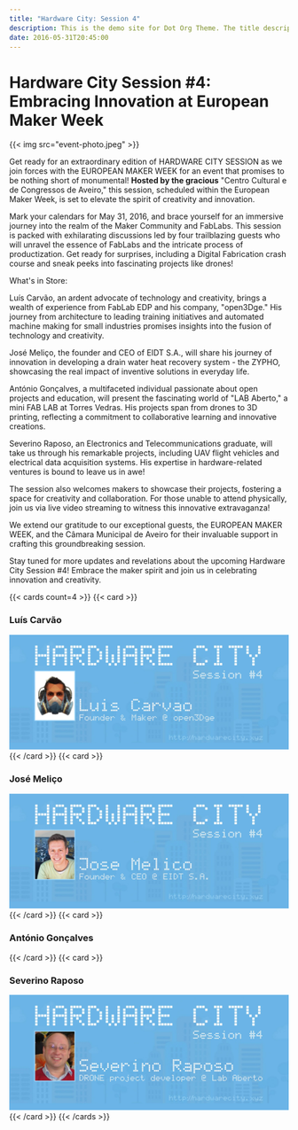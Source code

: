 ```yaml
---
title: "Hardware City: Session 4"
description: This is the demo site for Dot Org Theme. The title description and images front matter is required for meta og content.
date: 2016-05-31T20:45:00
---
```


# Hardware City Session #4: Embracing Innovation at European Maker Week

{{< img src="event-photo.jpeg" >}}

Get ready for an extraordinary edition of HARDWARE CITY SESSION as we join forces with the EUROPEAN MAKER WEEK for an event that promises to be nothing short of monumental! **Hosted by the gracious** "Centro Cultural e de Congressos de Aveiro," this session, scheduled within the European Maker Week, is set to elevate the spirit of creativity and innovation.

Mark your calendars for May 31, 2016, and brace yourself for an immersive journey into the realm of the Maker Community and FabLabs. This session is packed with exhilarating discussions led by four trailblazing guests who will unravel the essence of FabLabs and the intricate process of productization. Get ready for surprises, including a Digital Fabrication crash course and sneak peeks into fascinating projects like drones!

What's in Store:

Luís Carvão, an ardent advocate of technology and creativity, brings a wealth of experience from FabLab EDP and his company, "open3Dge." His journey from architecture to leading training initiatives and automated machine making for small industries promises insights into the fusion of technology and creativity.

José Meliço, the founder and CEO of EIDT S.A., will share his journey of innovation in developing a drain water heat recovery system - the ZYPHO, showcasing the real impact of inventive solutions in everyday life.

António Gonçalves, a multifaceted individual passionate about open projects and education, will present the fascinating world of "LAB Aberto," a mini FAB LAB at Torres Vedras. His projects span from drones to 3D printing, reflecting a commitment to collaborative learning and innovative creations.

Severino Raposo, an Electronics and Telecommunications graduate, will take us through his remarkable projects, including UAV flight vehicles and electrical data acquisition systems. His expertise in hardware-related ventures is bound to leave us in awe!

The session also welcomes makers to showcase their projects, fostering a space for creativity and collaboration. For those unable to attend physically, join us via live video streaming to witness this innovative extravaganza!

We extend our gratitude to our exceptional guests, the EUROPEAN MAKER WEEK, and the Câmara Municipal de Aveiro for their invaluable support in crafting this groundbreaking session.

Stay tuned for more updates and revelations about the upcoming Hardware City Session #4! Embrace the maker spirit and join us in celebrating innovation and creativity.

{{< cards count=4 >}}
{{< card >}}
### Luís Carvão
![](luis-carvao.jpg)
{{< /card >}}
{{< card >}}
### José Meliço
![](jose-melico.jpg)
{{< /card >}}
{{< card >}}
### António Gonçalves
{{< /card >}}
{{< card >}}
### Severino Raposo
![](severino-raposo.jpg)
{{< /card >}}
{{< /cards >}}
